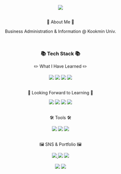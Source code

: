 <div align="center">
  <img src="https://capsule-render.vercel.app/api?type=waving&color=auto&height=200&section=header&text=LyuDevz%20Github!&fontSize=90" />
</div>
<br />
<div align="center">
  <p>👻 About Me 👻</p>
  <p>Business Administration & Information @ Kookmin Univ.</p>
</div>
<br />
<div align="center">
  <h3> 📚 Tech Stack 📚 </h3>
  <p> ✏️ What I Have Learned ✏️ </p>
</div>
<div align="center">
  <img src="https://img.shields.io/badge/Python-3776AB?style=flat&logo=Python&logoColor=white" />
  <img src="https://img.shields.io/badge/HTML5-E34F26?style=flat&logo=HTML5&logoColor=white" />
  <img src="https://img.shields.io/badge/CSS3-1572B6?style=flat&logo=CSS3&logoColor=white" />
  <img src="https://img.shields.io/badge/JavaScript-F7DF1E?style=flat&logo=JavaScript&logoColor=white" />
</div>
<br />
<div align="center">
  <p> 🌱 Looking Forward to Learning 🌱 </p>
</div>
<div align="center">
  <img src="https://img.shields.io/badge/React-61DAFB?style=flat&logo=React&logoColor=white" />
  <img src="https://img.shields.io/badge/Redux-764ABC?style=flat&logo=Redux&logoColor=black" />
  <img src="https://img.shields.io/badge/TypeScript-3178C6?style=flat&logo=TypeScript&logoColor=white" />
  <img src="https://img.shields.io/badge/React%20Native-61DAFB?style=flat&logo=ReactNative&logoColor=white" />
</div>
<br />
<div align="center">
  <p> 🛠️ Tools 🛠️ </p>
</div>
<div align="center">
  <img src="https://img.shields.io/badge/Atom-66595C?style=flat&logo=Atom&logoColor=white" />
  <img src="https://img.shields.io/badge/Visual%20Studio%20Code-007ACC?style=flat&logo=VisualStudioCode&logoColor=white" />
  <img src="https://img.shields.io/badge/Github-181717?style=flat&logo=Github&logoColor=white" />
</div>  
<br />
<div align="center">
  <p> 🖼️ SNS & Portfolio 🖼️ </p>
</div>
<div align="center">
  <a href="https://www.instagram.com/sjl0921_/">
  <img src="https://img.shields.io/badge/Instagram-E4405F?style=flat&logo=Instagram&logoColor=white" />
  </a>
  <img src="https://img.shields.io/badge/Facebook-1877F2?style=flat&logo=Facebook&logoColor=white" />
  <img src="https://img.shields.io/badge/Notion-000000?style=flat&logo=Notion&logoColor=white" />
</div>  
<br />
<div align="center">
  <img src="https://github-readme-stats.vercel.app/api/top-langs/?username=LyuDevz&layout=compact">
  <img src="https://github-readme-stats.vercel.app/api?username=LyuDevz&show_icons=true">
</div>
